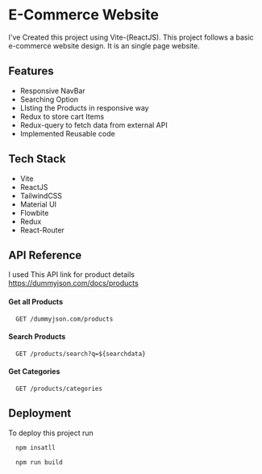 # E-Commerce Website

I've Created this project using Vite-(ReactJS). This project follows a basic e-commerce website design. It is an single page website.

## Features

- Responsive NavBar
- Searching Option
- LIsting the Products in responsive way
- Redux to store cart Items
- Redux-query to fetch data from external API
- Implemented Reusable code

## Tech Stack

- Vite
- ReactJS
- TailwindCSS
- Material UI
- Flowbite
- Redux
- React-Router

## API Reference

I used This API link for product details https://dummyjson.com/docs/products

#### Get all Products

```http
  GET /dummyjson.com/products
```

#### Search Products

```http
  GET /products/search?q=${searchdata}
```

#### Get Categories

```http
  GET /products/categories
```

## Deployment

To deploy this project run

```bash
  npm insatll
```

```bash
  npm run build
```
